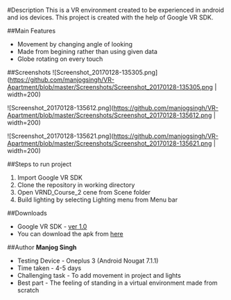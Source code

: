 #Description
This is a VR environment created to be experienced in android and ios devices. This project is created with the help of Google VR SDK.

##Main Features
* Movement by changing angle of looking
* Made from begining rather than using given data
* Globe rotating on every touch

##Screenshots
![Screenshot_20170128-135305.png](https://github.com/manjogsingh/VR-Apartment/blob/master/Screenshots/Screenshot_20170128-135305.png | width=200)

![Screenshot_20170128-135612.png](https://github.com/manjogsingh/VR-Apartment/blob/master/Screenshots/Screenshot_20170128-135612.png | width=200)

![Screenshot_20170128-135621.png](https://github.com/manjogsingh/VR-Apartment/blob/master/Screenshots/Screenshot_20170128-135621.png | width=200)

##Steps to run project
1. Import Google VR SDK
2. Clone the repository in working directory
3. Open VRND_Course_2 cene from Scene folder
4. Build lighting by selecting Lighting menu from Menu bar

##Downloads
* Google VR SDK - [ver 1.0](https://github.com/googlevr/gvr-unity-sdk/releases/tag/v1.0.0)
* You can download the apk from [here](https://github.com/manjogsingh/VR-Apartment/releases/tag/v1.0.0)

##Author
**Manjog Singh**
* Testing Device - Oneplus 3 (Android Nougat 7.1.1)
* Time taken - 4-5 days
* Challenging task - To add movement in project and lights
* Best part - The feeling of standing in a virtual environment made from scratch

